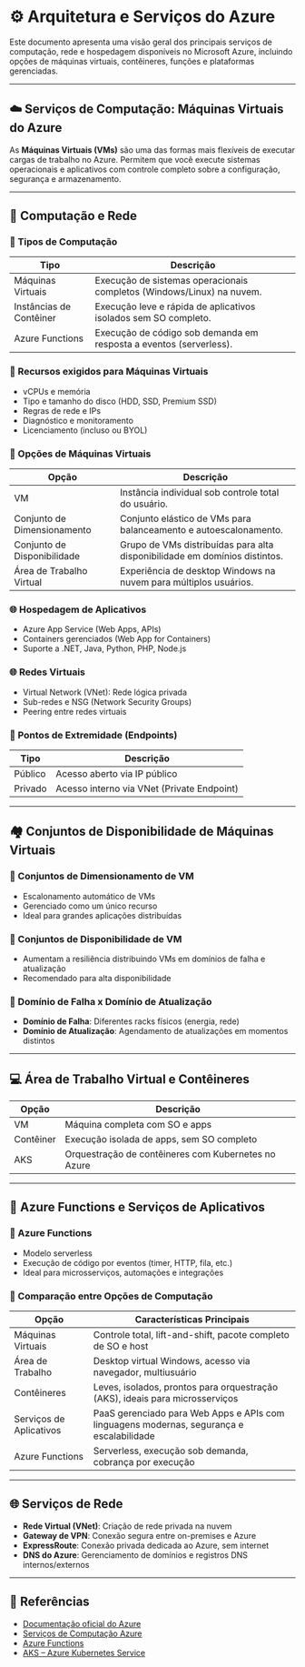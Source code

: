
# ⚙️ Arquitetura e Serviços do Azure

Este documento apresenta uma visão geral dos principais serviços de computação, rede e hospedagem disponíveis no Microsoft Azure, incluindo opções de máquinas virtuais, contêineres, funções e plataformas gerenciadas.

---

## ☁️ Serviços de Computação: Máquinas Virtuais do Azure

As **Máquinas Virtuais (VMs)** são uma das formas mais flexíveis de executar cargas de trabalho no Azure. Permitem que você execute sistemas operacionais e aplicativos com controle completo sobre a configuração, segurança e armazenamento.

---

## 🧠 Computação e Rede

### 🔹 Tipos de Computação

| Tipo               | Descrição                                                                 |
|--------------------|---------------------------------------------------------------------------|
| Máquinas Virtuais   | Execução de sistemas operacionais completos (Windows/Linux) na nuvem.     |
| Instâncias de Contêiner | Execução leve e rápida de aplicativos isolados sem SO completo.       |
| Azure Functions     | Execução de código sob demanda em resposta a eventos (serverless).       |

### 🔧 Recursos exigidos para Máquinas Virtuais

- vCPUs e memória
- Tipo e tamanho do disco (HDD, SSD, Premium SSD)
- Regras de rede e IPs
- Diagnóstico e monitoramento
- Licenciamento (incluso ou BYOL)

### 🔸 Opções de Máquinas Virtuais

| Opção                          | Descrição                                                                 |
|--------------------------------|---------------------------------------------------------------------------|
| VM                            | Instância individual sob controle total do usuário.                       |
| Conjunto de Dimensionamento   | Conjunto elástico de VMs para balanceamento e autoescalonamento.         |
| Conjunto de Disponibilidade   | Grupo de VMs distribuídas para alta disponibilidade em domínios distintos.|
| Área de Trabalho Virtual      | Experiência de desktop Windows na nuvem para múltiplos usuários.          |

### 🌐 Hospedagem de Aplicativos

- Azure App Service (Web Apps, APIs)
- Containers gerenciados (Web App for Containers)
- Suporte a .NET, Java, Python, PHP, Node.js

### 🌐 Redes Virtuais

- Virtual Network (VNet): Rede lógica privada
- Sub-redes e NSG (Network Security Groups)
- Peering entre redes virtuais

### 📍 Pontos de Extremidade (Endpoints)

| Tipo        | Descrição                                  |
|-------------|----------------------------------------------|
| Público     | Acesso aberto via IP público                 |
| Privado     | Acesso interno via VNet (Private Endpoint)   |

---

## 🏘️ Conjuntos de Disponibilidade de Máquinas Virtuais

### 🔹 Conjuntos de Dimensionamento de VM

- Escalonamento automático de VMs
- Gerenciado como um único recurso
- Ideal para grandes aplicações distribuídas

### 🔹 Conjuntos de Disponibilidade de VM

- Aumentam a resiliência distribuindo VMs em domínios de falha e atualização
- Recomendado para alta disponibilidade

### 🔹 Domínio de Falha x Domínio de Atualização

- **Domínio de Falha**: Diferentes racks físicos (energia, rede)
- **Domínio de Atualização**: Agendamento de atualizações em momentos distintos

---

## 💻 Área de Trabalho Virtual e Contêineres

| Opção             | Descrição                                                             |
|------------------|-----------------------------------------------------------------------|
| VM               | Máquina completa com SO e apps                                         |
| Contêiner        | Execução isolada de apps, sem SO completo                              |
| AKS              | Orquestração de contêineres com Kubernetes no Azure                    |

---

## 🧬 Azure Functions e Serviços de Aplicativos

### 🔸 Azure Functions

- Modelo serverless
- Execução de código por eventos (timer, HTTP, fila, etc.)
- Ideal para microsserviços, automações e integrações

### 🔸 Comparação entre Opções de Computação

| Opção               | Características Principais                                                                 |
|---------------------|---------------------------------------------------------------------------------------------|
| Máquinas Virtuais   | Controle total, lift-and-shift, pacote completo de SO e host                               |
| Área de Trabalho    | Desktop virtual Windows, acesso via navegador, multiusuário                                |
| Contêineres         | Leves, isolados, prontos para orquestração (AKS), ideais para microsserviços               |
| Serviços de Aplicativos | PaaS gerenciado para Web Apps e APIs com linguagens modernas, segurança e escalabilidade |
| Azure Functions     | Serverless, execução sob demanda, cobrança por execução                                    |

---

## 🌐 Serviços de Rede

- **Rede Virtual (VNet)**: Criação de rede privada na nuvem
- **Gateway de VPN**: Conexão segura entre on-premises e Azure
- **ExpressRoute**: Conexão privada dedicada ao Azure, sem internet
- **DNS do Azure**: Gerenciamento de domínios e registros DNS internos/externos

---

## 🔗 Referências

- [Documentação oficial do Azure](https://learn.microsoft.com/pt-br/azure/)
- [Serviços de Computação Azure](https://learn.microsoft.com/pt-br/azure/virtual-machines/)
- [Azure Functions](https://learn.microsoft.com/pt-br/azure/azure-functions/)
- [AKS – Azure Kubernetes Service](https://learn.microsoft.com/pt-br/azure/aks/)
